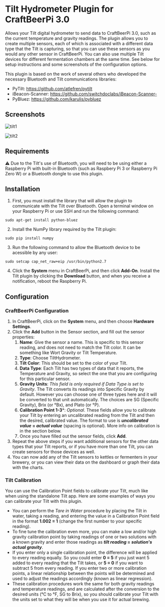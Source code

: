 # Tilt Hydrometer Plugin for CraftBeerPi 3.0

Allows your Tilt digital hydrometer to send data to CraftBeerPi 3.0, such as the current temperature and gravity readings. The plugin allows you to create multiple sensors, each of which is associated with a different data type that the Tilt is capturing, so that you can use these sensors as you would any other sensor in CraftBeerPi.  You can also use multiple Tilt devices for different fermentation chambers at the same time. See below for setup instructions and some screenshots of the configuration options.

This plugin is based on the work of several others who developed the necessary Bluetooth and Tilt communications libraries:

- PyTilt: https://github.com/atlefren/pytilt
- iBeacon-Scanner: https://github.com/switchdoclabs/iBeacon-Scanner-
- PyBluez: https://github.com/karulis/pybluez

## Screenshots

![tilt1](https://user-images.githubusercontent.com/29404417/28493425-ef13c104-6ee4-11e7-9eab-b5dcdea6e40a.PNG)

![tilt2](https://user-images.githubusercontent.com/29404417/28493426-04ad66b4-6ee5-11e7-88f1-84acceb543a4.PNG)

## Requirements
:warning: Due to the Tilt's use of Bluetooth, you will need to be using either a Raspberry Pi with built-in Bluetooth (such as Raspbery Pi 3 or Raspberry Pi Zero W) or a Bluetooth dongle to use this plugin.

## Installation
1. First, you must install the library that will allow the plugin to communicate with the Tilt over Bluetooth. Open a terminal window on your Raspberry Pi or use SSH and run the following command: 
```
sudo apt-get install python-bluez
```
2. Install the NumPy library required by the Tilt plugin:
```
sudo pip install numpy
```
3. Run the following command to allow the Bluetooth device to be acessible by any user: 
```
sudo setcap cap_net_raw+eip /usr/bin/python2.7
```
4. Click the **System** menu in CraftBeerPi, and then click **Add-On**.  Install the Tilt plugin by clicking the **Download** button, and when you receive a notification, reboot the Raspberry Pi.

## Configuration

### CraftBeerPi Configuration
1. In CraftBeerPi, click on the **System** menu, and then choose **Hardware Settings**.
2. Click the **Add** button in the Sensor section, and fill out the sensor properties:
    1. **Name**: Give the sensor a name. This is specific to this sensor reading, and does not need to match the Tilt color. It can be something like Wort Gravity or Tilt Temperature.
    2. **Type**: Choose TiltHydrometer.
    3. **Tilt Color**: This should be set to the color of your Tilt.
    4. **Data Type**: Each Tilt has two types of data that it reports, the Temperature and Gravity, so select the one that you are configuring for this particular sensor.    
    5. **Gravity Units**: *This field is only required if Data Type is set to Gravity*. The Tilt converts its readings into Specific Gravity by default. However you can choose one of three types here and it will be converted to that unit automatically. The choices are SG (Specific Gravity), Brix (or °Bx), and Plato (or °P).
    6. **Calibration Point 1-3***: *Optional*. These fields allow you to calibrate your Tilt by entering an uncalibrated reading from the Tilt and then the desired, calibrated value. The format to use is ***uncalibrated value* = *actual value*** (spacing is optional). More info on calibration is in the section below.
    7. Once you have filled out the sensor fields, click **Add**.
3. Repeat the above steps if you want additional sensors for the other data types that your Tilt reports, or if you have more than one Tilt, you can create sensors for those devices as well.
4. You can now add any of the Tilt sensors to kettles or fermenters in your brewery, or you can view their data on the dashboard or graph their data with the charts.

### Tilt Calibration
You can use the Calibration Point fields to calibrate your Tilt, much like when using the standalone Tilt app. Here are some examples of ways you can calibrate your Tilt with this plugin.

- You can perform the *Tare in Water* procedure by placing the Tilt in water, taking a reading, and entering the value in a Calibration Point field in the format **1.002 = 1** (change the first number to your specific reading). 
- To fine tune the calibration even more, you can make a low and/or high gravity calibration point by taking readings of one or two solutions with a known gravity and enter those readings as ***tilt reading* = *solution's actual gravity***.
- If you enter only a single calibration point, the difference will be applied to every reading equally. So you could enter **0 = 5** if you just want 5 added to every reading that the Tilt takes, or **5 = 0** if you want to subtract 5 from every reading.  If you enter two or more calibration points, a linear relationship between the points will be determined and used to adjust the readings accordingly (known as linear regression).
- These calibration procedures work the same for both gravity readings and temperature readings, and are calculated after the conversion to the desired units (°C to °F, SG to Brix), so you should calibrate your Tilt with the units set to what they will be when you use it for actual brewing.

